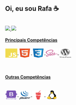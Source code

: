 ## Oi, eu sou Rafa ☕
<div><br>
  <a href="https://github.com/RafaelaMiranda">
  <img height="180em" src="https://github-readme-stats.vercel.app/api?username=RafaelaMiranda&show_icons=true&theme=dracula&include_all_commits=true&count_private=true"/>
  <img height="180em" src="https://github-readme-stats.vercel.app/api/top-langs/?username=rafaelamiranda&langs_count=4&theme=dracula"/>
<div>

<h4>Principais Competências</h4>
<div style="display: inline_block">
  <div>
    <img align="center" alt="Rafaela-Js" height="30" width="40" src="https://raw.githubusercontent.com/devicons/devicon/master/icons/javascript/javascript-plain.svg">
    <img align="center" alt="Rafaela-HTML" height="30" width="40" src="https://raw.githubusercontent.com/devicons/devicon/master/icons/html5/html5-original.svg">
    <img align="center" alt="Rafaela-CSS" height="30" width="40" src="https://raw.githubusercontent.com/devicons/devicon/master/icons/css3/css3-original.svg">
    <img align="center" alt="Rafaela-SASS" height="30" width="40" src="https://raw.githubusercontent.com/devicons/devicon/master/icons/sass/sass-original.svg">
    <img align="center" alt="Rafaela-WordPress" height="30" width="40" src="https://raw.githubusercontent.com/devicons/devicon/master/icons/wordpress/wordpress-plain-wordmark.svg">
  </div>
</div>
<br>
<br>

<h4>Outras Competências</h4>
<div style="display: inline_block"><br>
  <div>
    <img align="center" alt="Rafaela-Boostrap" height="30" width="40" src="https://raw.githubusercontent.com/devicons/devicon/master/icons/bootstrap/bootstrap-plain-wordmark.svg">
    <img align="center" alt="Rafaela-Jquery" height="30" width="40" src="https://raw.githubusercontent.com/devicons/devicon/master/icons/jquery/jquery-original-wordmark.svg">
    <img align="center" alt="Rafaela-Gulp" height="30" width="40" src="https://raw.githubusercontent.com/devicons/devicon/master/icons/gulp/gulp-plain.svg">
    <img align="center" alt="Rafaela-Linux" height="30" width="40" src="https://raw.githubusercontent.com/devicons/devicon/master/icons/linux/linux-original.svg">
  </div>
</div>
<br>
<br>
